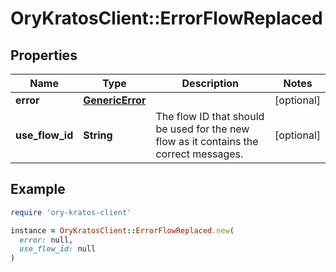 # OryKratosClient::ErrorFlowReplaced

## Properties

| Name | Type | Description | Notes |
| ---- | ---- | ----------- | ----- |
| **error** | [**GenericError**](GenericError.md) |  | [optional] |
| **use_flow_id** | **String** | The flow ID that should be used for the new flow as it contains the correct messages. | [optional] |

## Example

```ruby
require 'ory-kratos-client'

instance = OryKratosClient::ErrorFlowReplaced.new(
  error: null,
  use_flow_id: null
)
```

